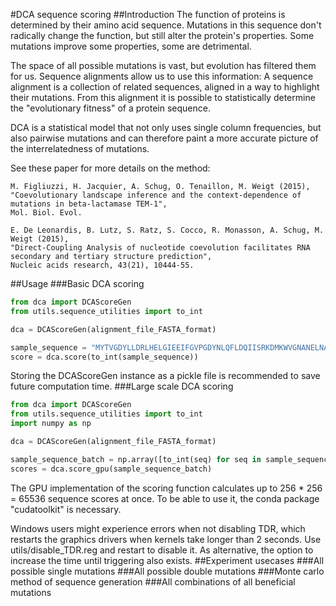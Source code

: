 #DCA sequence scoring
##Introduction
The function of proteins is determined by their amino acid sequence. Mutations in this sequence don't radically change 
the function, but still alter the protein's properties. Some mutations improve some properties, some are detrimental.

The space of all possible mutations is vast, but evolution has filtered them for us. Sequence alignments allow us to
use this information:
A sequence alignment is a collection of related sequences, aligned in a way to highlight their mutations.
From this alignment it is possible to statistically determine the "evolutionary fitness" of a protein sequence.

DCA is a statistical model that not only uses single column frequencies, but also pairwise mutations
and can therefore paint a more accurate picture of the interrelatedness of mutations.

See these paper for more details on the method:
```
M. Figliuzzi, H. Jacquier, A. Schug, O. Tenaillon, M. Weigt (2015), 
"Coevolutionary landscape inference and the context-dependence of mutations in beta-lactamase TEM-1",
Mol. Biol. Evol.
```
```
E. De Leonardis, B. Lutz, S. Ratz, S. Cocco, R. Monasson, A. Schug, M. Weigt (2015),
"Direct-Coupling Analysis of nucleotide coevolution facilitates RNA secondary and tertiary structure prediction",
Nucleic acids research, 43(21), 10444-55. 
```
##Usage
###Basic DCA scoring
```python
from dca import DCAScoreGen
from utils.sequence_utilities import to_int

dca = DCAScoreGen(alignment_file_FASTA_format)

sample_sequence = "MYTVGDYLLDRLHELGIEEIFGVPGDYNLQFLDQIISRKDMKWVGNANELNASYMADGYARTKKAAAFLTTFG [...]"
score = dca.score(to_int(sample_sequence))
```
Storing the DCAScoreGen instance as a pickle file is recommended to save future computation time.
###Large scale DCA scoring
```python
from dca import DCAScoreGen
from utils.sequence_utilities import to_int
import numpy as np

dca = DCAScoreGen(alignment_file_FASTA_format)

sample_sequence_batch = np.array([to_int(seq) for seq in sample_sequence_batch])
scores = dca.score_gpu(sample_sequence_batch)
```
The GPU implementation of the scoring function calculates up to 256 * 256 = 65536 sequence scores at once.
To be able to use it, the conda package "cudatoolkit" is necessary.

Windows users might experience errors when not disabling TDR, which restarts the graphics drivers when kernels take 
longer than 2 seconds. Use utils/disable_TDR.reg and restart to disable it. As alternative, the option to increase the
time until triggering also exists.
##Experiment usecases
###All possible single mutations
###All possible double mutations
###Monte carlo method of sequence generation
###All combinations of all beneficial mutations